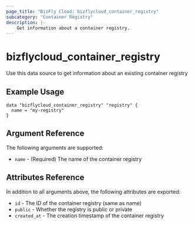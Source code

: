 ```yaml
---
page_title: "BizFly Cloud: bizflycloud_container_registry"
subcategory: "Container Registry"
description: |-
    Get information about a container registry.
---
```


# bizflycloud_container_registry

Use this data source to get information about an existing container registry

## Example Usage

```hcl
data "bizflycloud_container_registry" "registry" {
  name = "my-registry"
}
```

## Argument Reference

The following arguments are supported:

-   `name` - (Required) The name of the container registry

## Attributes Reference

In addition to all arguments above, the following attributes are exported:

-   `id` - The ID of the container registry (same as name)
-   `public` - Whether the registry is public or private
-   `created_at` - The creation timestamp of the container registry
